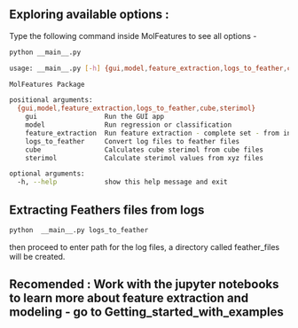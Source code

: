 ## Exploring available options :
Type the following command inside MolFeatures to see all options -
```bash
python __main__.py

usage: __main__.py [-h] {gui,model,feature_extraction,logs_to_feather,cube,sterimol} ...

MolFeatures Package

positional arguments:
  {gui,model,feature_extraction,logs_to_feather,cube,sterimol}
    gui                 Run the GUI app
    model               Run regression or classification
    feature_extraction  Run feature extraction - complete set - from input file
    logs_to_feather     Convert log files to feather files
    cube                Calculates cube sterimol from cube files
    sterimol            Calculate sterimol values from xyz files

optional arguments:
  -h, --help            show this help message and exit
```


## Extracting Feathers files from logs
```bash
python  __main__.py logs_to_feather
```
then proceed to enter path for the log files, a directory called feather_files will be created.

## Recomended : Work with the jupyter notebooks to learn more about feature extraction and modeling - go to Getting_started_with_examples